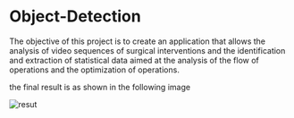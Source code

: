 # Object-Detection
The objective of this project is to create an application that allows the analysis of video sequences of surgical interventions and the identification and extraction of statistical data aimed at the analysis of the flow of operations and the optimization of operations. 

the final result is as shown in the following image

![resut](https://github.com/ToumiYassine/Object-Detection/assets/108891617/9ee375c4-a6fa-4b74-a2ab-a0333986934d)
